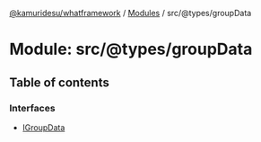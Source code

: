 [@kamuridesu/whatframework](../README.md) / [Modules](../modules.md) / src/@types/groupData

# Module: src/@types/groupData

## Table of contents

### Interfaces

- [IGroupData](../interfaces/src__types_groupData.IGroupData.md)

